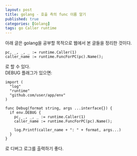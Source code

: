 ```yaml
---
layout: post
title: golang - 호출 측의 func 이름 알기
published: true
categories: [Golang]
tags: go Caller runtime
---
```

아래 글은 golang을 공부할 목적으로 웹에서 본 글들을 정리한 것이다.  
  
```
pc, _, _, _ := runtime.Caller(1)
caller_name := runtime.FuncForPC(pc).Name();
```
  
로 할 수 있다.  
DEBUG 플래그가 있으면:  

```
import (
  "log"
  "runtime"
  "github.com/user/app/env"
)

func Debug(format string, args ...interface{}) {
  if env.DEBUG {
    pc, _, _, _ := runtime.Caller(1)
    caller_name := runtime.FuncForPC(pc).Name();

    log.Printf(caller_name + ": " + format, args...)
  }
}
```  

로 디버그 로그를 출력하기 좋다.  
  
